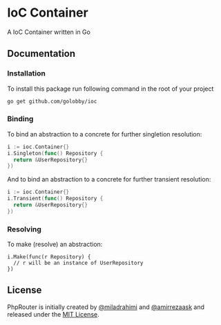 # IoC Container
A IoC Container written in Go

## Documentation

### Installation
To install this package run following command in the root of your project

```bash
go get github.com/golobby/ioc
```

### Binding
To bind an abstraction to a concrete for further singletion resolution:

```go
i := ioc.Container{}
i.Singleton(func() Repository {
  return &UserRepository{}
})
```
And to bind an abstraction to a concrete for further transient resolution:

```go
i := ioc.Container{}
i.Transient(func() Repository {
  return &UserRepository{}
})
```

### Resolving

To make (resolve) an abstraction:

```
i.Make(func(r Repository) {
  // r will be an instance of UserRepository
})
```

## License

PhpRouter is initially created by [@miladrahimi](https://github.com/miladrahimi) and [@amirrezaask](https://github.com/amirrezaask) and released under the [MIT License](http://opensource.org/licenses/mit-license.php).
